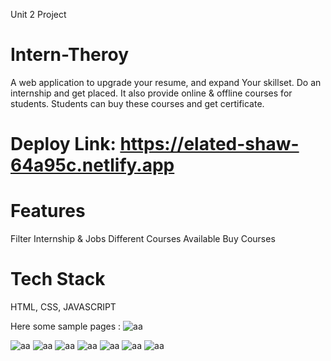  Unit 2 Project
# Intern-Theroy

 A web application to upgrade your resume, and expand Your skillset. Do an internship and get placed. It also provide online & offline courses for students. Students can buy these courses and get certificate.
 
 # Deploy Link: https://elated-shaw-64a95c.netlify.app
 # Features
 Filter Internship & Jobs
Different Courses Available
Buy Courses
 # Tech Stack
 HTML, CSS, JAVASCRIPT
 
 Here some sample pages :
<img src='https://pbs.twimg.com/media/FT1hQ1BXsAI216y?format=jpg&name=large' alt='aa' />


<img src='https://pbs.twimg.com/media/FT1hMFLWQAEdHS1?format=jpg&name=large' alt='aa' />



<img src='https://pbs.twimg.com/media/FT1hMFNWAAEaZO0?format=jpg&name=large' alt='aa' />



<img src='https://pbs.twimg.com/media/FT1hMFLWQAEdHS1?format=jpg&name=large' alt='aa' />



<img src='https://pbs.twimg.com/media/FT1hMFNWAAEaZO0?format=jpg&name=large' alt='aa' />



<img src='https://pbs.twimg.com/media/FT1hMFXXwAA4wkx?format=jpg&name=large' alt='aa' />


<img src='https://pbs.twimg.com/media/FT1hMFTWAAccMf3?format=jpg&name=large' alt='aa' />



<img src='https://pbs.twimg.com/media/FT1hQ1BXsAI216y?format=jpg&name=large' alt='aa' />
